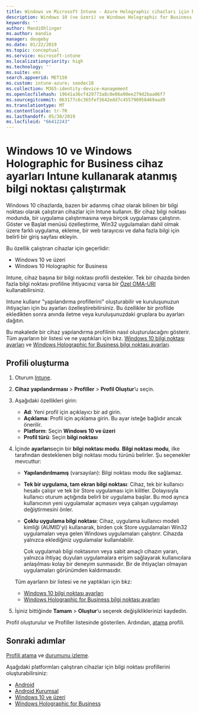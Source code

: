 ```yaml
---
title: Windows ve Microsoft Intune - Azure Holographic cihazları için bilgi noktası ayarları | Microsoft Docs
description: Windows 10 (ve üzeri) ve Windows Holographic for Business cihazlar tek uygulama ve çoklu uygulama bilgi noktaları olarak yapılandırmak, Başlat menüsünü özelleştirmek, uygulama ekleme, görev çubuğunu göster ve bir web tarayıcısı Intune yapılandırın.
keywords: ''
author: MandiOhlinger
ms.author: mandia
manager: dougeby
ms.date: 01/22/2019
ms.topic: conceptual
ms.service: microsoft-intune
ms.localizationpriority: high
ms.technology: ''
ms.suite: ems
search.appverid: MET150
ms.custom: intune-azure; seodec18
ms.collection: M365-identity-device-management
ms.openlocfilehash: 19641a36cf429773a8c0e06a90ee279d2baa06f7
ms.sourcegitcommit: 063177c6c365fef3642edd7c455790958469aad9
ms.translationtype: MT
ms.contentlocale: tr-TR
ms.lasthandoff: 05/30/2019
ms.locfileid: "66412243"
---
```

# <a name="windows-10-and-windows-holographic-for-business-device-settings-to-run-as-a-dedicated-kiosk-using-intune"></a>Windows 10 ve Windows Holographic for Business cihaz ayarları Intune kullanarak atanmış bilgi noktası çalıştırmak

Windows 10 cihazlarda, bazen bir adanmış cihaz olarak bilinen bir bilgi noktası olarak çalıştıran cihazlar için Intune kullanın. Bir cihaz bilgi noktası modunda, bir uygulama çalıştırmasına veya birçok uygulaması çalıştırın. Göster ve Başlat menüsü özelleştirme, Win32 uygulamaları dahil olmak üzere farklı uygulama, ekleme, bir web tarayıcısı ve daha fazla bilgi için belirli bir giriş sayfası ekleyin. 

Bu özellik çalıştıran cihazlar için geçerlidir:

- Windows 10 ve üzeri
- Windows 10 Holographic for Business

Intune, cihaz başına bir bilgi noktası profili destekler. Tek bir cihazda birden fazla bilgi noktası profiline ihtiyacınız varsa bir [Özel OMA-URI](custom-settings-windows-10.md) kullanabilirsiniz.

Intune kullanır "yapılandırma profillerini" oluşturabilir ve kuruluşunuzun ihtiyaçları için bu ayarları özelleştirebilirsiniz. Bu özellikler bir profilde ekledikten sonra anında iletme veya kuruluşunuzdaki gruplara bu ayarları dağıtın.

Bu makalede bir cihaz yapılandırma profilinin nasıl oluşturulacağını gösterir. Tüm ayarların bir listesi ve ne yaptıkları için bkz. [Windows 10 bilgi noktası ayarları](kiosk-settings-windows.md) ve [Windows Holographic for Business bilgi noktası ayarları](kiosk-settings-holographic.md).

## <a name="create-the-profile"></a>Profili oluşturma

1. Oturum [Intune](https://go.microsoft.com/fwlink/?linkid=2090973).
2. **Cihaz yapılandırması** > **Profiller** > **Profil Oluştur**’u seçin.
3. Aşağıdaki özellikleri girin:

   - **Ad**: Yeni profil için açıklayıcı bir ad girin.
   - **Açıklama**: Profil için açıklama girin. Bu ayar isteğe bağlıdır ancak önerilir.
   - **Platform**: Seçin **Windows 10 ve üzeri**
   - **Profil türü**: Seçin **bilgi noktası**

4. İçinde **ayarları**seçin bir **bilgi noktası modu**. **Bilgi noktası modu**, ilke tarafından desteklenen bilgi noktası modu türünü belirler. Şu seçenekler mevcuttur:

    - **Yapılandırılmamış** (varsayılan): Bilgi noktası modu ilke sağlamaz.
    - **Tek bir uygulama, tam ekran bilgi noktası**: Cihaz, tek bir kullanıcı hesabı çalışır ve tek bir Store uygulaması için kilitler. Dolayısıyla kullanıcı oturum açtığında belirli bir uygulama başlar. Bu mod ayrıca kullanıcının yeni uygulamalar açmasını veya çalışan uygulamayı değiştirmesini önler.
    - **Çoklu uygulama bilgi noktası**: Cihaz, uygulama kullanıcı modeli kimliği (AUMID'yi) kullanarak, birden çok Store uygulamaları Win32 uygulamaları veya gelen Windows uygulamaları çalıştırır. Cihazda yalnızca eklediğiniz uygulamalar kullanılabilir.

        Çok uygulamalı bilgi noktasının veya sabit amaçlı cihazın yararı, yalnızca ihtiyaç duyulan uygulamalara erişim sağlayarak kullanıcılara anlaşılması kolay bir deneyim sunmasıdır. Bir de ihtiyaçları olmayan uygulamaları görünümden kaldırmasıdır.

    Tüm ayarların bir listesi ve ne yaptıkları için bkz:
      - [Windows 10 bilgi noktası ayarları](kiosk-settings-windows.md)
      - [Windows Holographic for Business bilgi noktası ayarları](kiosk-settings-holographic.md)

5. İşiniz bittiğinde **Tamam** > **Oluştur**’u seçerek değişikliklerinizi kaydedin. 

Profil oluşturulur ve Profiller listesinde gösterilen. Ardından, [atama](device-profile-assign.md) profili.

## <a name="next-steps"></a>Sonraki adımlar

[Profili atama](device-profile-assign.md) ve [durumunu izleme](device-profile-monitor.md).

Aşağıdaki platformları çalıştıran cihazlar için bilgi noktası profillerini oluşturabilirsiniz:
- [Android](device-restrictions-android.md#kiosk)
- [Android Kurumsal](device-restrictions-android-for-work.md#dedicated-device-settings)
- [Windows 10 ve üzeri](kiosk-settings-windows.md)
- [Windows Holographic for Business](kiosk-settings-holographic.md)

